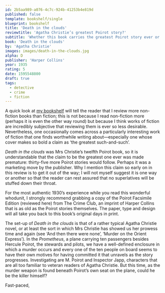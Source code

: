 ```yaml
---
id: 2b5aa989-a076-4c7c-924b-41253b4e819d
published: false
template: bookshelf/single
blueprint: bookshelf
title: 'Death in the clouds'
reviewtitle: 'Agatha Christie’s greatest Poirot story?'
subtitle: 'Whether this book carries the greatest Poirot story ever or not, it does offer an old-style, hardcore detective novel that gives the reader all the pleasure they desire and more.'
book: 'Death in the clouds'
by: 'Agatha Christie'
images: images/death-in-the-clouds.jpg
alpha: D
publisher: 'Harper Collins'
year: 1935
rating: 5
date: 1595548800
draft: true
tags:
  - detective
  - crime
  - fiction
---
```

A quick look at [my bookshelf](/bookshelf/) will tell the reader that I review more non-fiction books than fiction; this is not because I read non-fiction more (perhaps it is even the other way round) but because I think works of fiction are incredibly subjective that reviewing them is ever so less desirable. Nevertheless, one occasionally comes across a particularly interesting work of fiction that one finds worthwhile writing about—especially one whose cover makes so bold a claim as ‘the greatest such-and-such’.

*Death in the clouds* was Mrs Christie’s twelfth Poirot book, so it is understandable that the claim to be the greatest one ever was made premature: thirty-five more Poirot stories would follow. Perhaps it was a marketing move by the publisher. Why I mention this claim so early on in this review is to get it out of the way; I will not myself suggest it is one way or another so that the reader can rest assured that no superlatives will be stuffed down their throat.

<div class="note">For the most authentic 1930’s experience while you read this wonderful whodunit, I strongly recommend grabbing a copy of the Poirot Facsimile Edition (reviewed here) from The Crime Club, an imprint of Harper Collins that is as old as the Poirot stories themselves. The paper, type and design will all take you back to this book’s original days in print.</div>

The set-up of *Death in the clouds* is that of a rather typical Agatha Christie novel, or at least the sort in which Mrs Christie has showed us her prowess time and again (see ‘And then there were none’, ‘Murder on the Orient Express’). In the *Prometheus*, a plane carrying ten passengers besides Hercule Poirot, the stewards and pilots, we have a well-defined enclosure in which a murder occurs and every one of the ten people on board seems to have their own motives for having committed it that unravels as the story progresses. Investigating are M. Poirot and Inspector Japp, characters that are all too familiar to veteran readers of Agatha Christie. But this time, as the murder weapon is found beneath Poirot’s own seat on the plane, could he be the killer himself?

Fast-paced,
